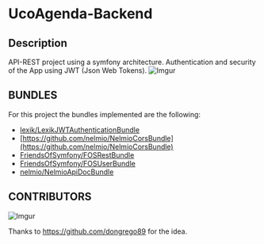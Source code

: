 # UcoAgenda-Backend
## Description
API-REST project using a symfony architecture. Authentication and security of the App using
JWT (Json Web Tokens).
![Imgur](http://i.imgur.com/KUmW9Z7.png)

## BUNDLES
For this project the bundles implemented are the following:
- [lexik/LexikJWTAuthenticationBundle](https://github.com/lexik/LexikJWTAuthenticationBundle)
- [https://github.com/nelmio/NelmioCorsBundle](https://github.com/nelmio/NelmioCorsBundle)
- [FriendsOfSymfony/FOSRestBundle](https://github.com/FriendsOfSymfony/FOSRestBundle)
- [FriendsOfSymfony/FOSUserBundle](https://github.com/FriendsOfSymfony/FOSUserBundle)
- [nelmio/NelmioApiDocBundle](https://github.com/nelmio/NelmioApiDocBundle)

## CONTRIBUTORS
![Imgur](http://i.imgur.com/On3HgXM.png)

Thanks to https://github.com/dongrego89 for the idea.